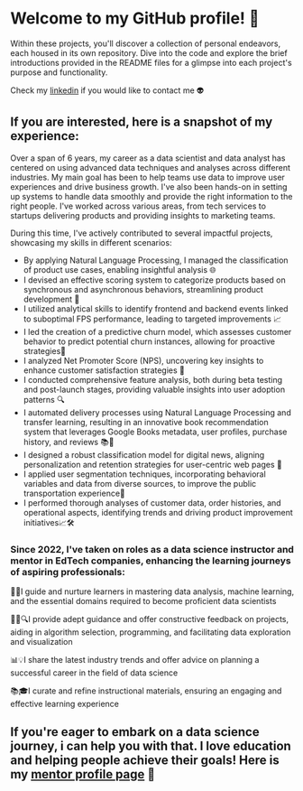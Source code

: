 # Welcome to my GitHub profile! 👋

Within these projects, you'll discover a collection of personal endeavors, each housed in its own repository. 
Dive into the code and explore the brief introductions provided in the README files for a glimpse into each project's purpose and functionality.

Check my [linkedin](https://www.linkedin.com/in/alejandra-berbesi-becerra/) if you would like to contact me :alien:	

## If you are interested, here is a snapshot of my experience:

Over a span of 6 years, my career as a data scientist and data analyst has centered on using advanced data techniques and analyses across different industries. My main goal has been to help teams use data to improve user experiences and drive business growth. I've also been hands-on in setting up systems to handle data smoothly and provide the right information to the right people. I've worked across various areas, from tech services to startups delivering products and providing insights to marketing teams.

During this time, I've actively contributed to several impactful projects, showcasing my skills in different scenarios:

* By applying Natural Language Processing, I managed the classification of product use cases, enabling insightful analysis 🌐
* I devised an effective scoring system to categorize products based on synchronous and asynchronous behaviors, streamlining product development 🚀
* I utilized analytical skills to identify frontend and backend events linked to suboptimal FPS performance, leading to targeted improvements 📈
* I led the creation of a predictive churn model, which assesses customer behavior to predict potential churn instances, allowing for proactive strategies🔮
* I analyzed Net Promoter Score (NPS), uncovering key insights to enhance customer satisfaction strategies 🌟
* I conducted comprehensive feature analysis, both during beta testing and post-launch stages, providing valuable insights into user adoption patterns 🔍
* I automated delivery processes using Natural Language Processing and transfer learning, resulting in an innovative book recommendation system that leverages Google Books metadata, user profiles, purchase history, and reviews 📚🤖
* I designed a robust classification model for digital news, aligning personalization and retention strategies for user-centric web pages 📰
* I applied user segmentation techniques, incorporating behavioral variables and data from diverse sources, to improve the public transportation experience🚆
* I performed thorough analyses of customer data, order histories, and operational aspects, identifying trends and driving product improvement initiatives📈🛠️

### Since 2022, I've taken on roles as a data science instructor and mentor in EdTech companies, enhancing the learning journeys of aspiring professionals:

🧑‍🏫I guide and nurture learners in mastering data analysis, machine learning, and the essential domains required to become proficient data scientists 

👨‍💻🔍I provide adept guidance and offer constructive feedback on projects, aiding in algorithm selection, programming, and facilitating data exploration and 
visualization 

📊💡I share the latest industry trends and offer advice on planning a successful career in the field of data science 

📚🎓I curate and refine instructional materials, ensuring an engaging and effective learning experience 

## If you're eager to embark on a data science journey, i can help you with that. I love education and helping people achieve their goals! Here is my [mentor profile page](https://app.sharpestminds.com/mentor-bio/alejandra-berbesi) 🔖

<!---![Anurag's GitHub stats](https://github-readme-stats.vercel.app/api?username=alejandraberbesi&hide=stars,issues,contribs&count_private=true&show_icons=true&theme=outrun&include_all_commits=true&hide_rank=true)

[![Top Langs](https://github-readme-stats.vercel.app/api/top-langs/?username=alejandraberbesi&layout=compact&hide=jupyter%20notebook&theme=outrun)](https://github.com/anuraghazra/github-readme-stats)--->

